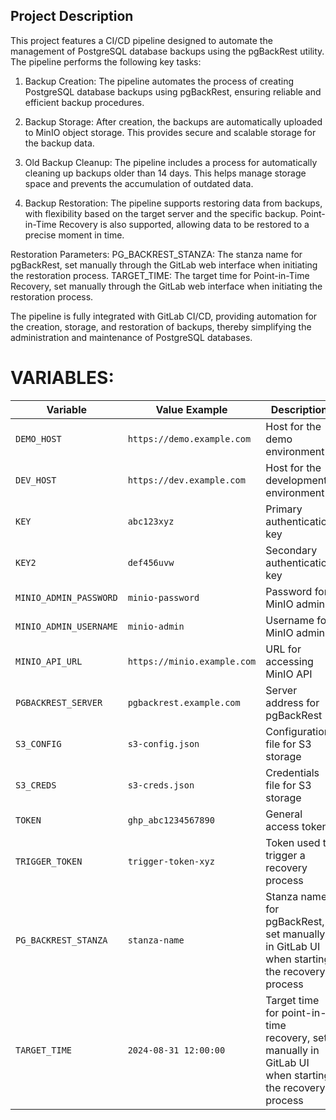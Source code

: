 
## Project Description

This project features a CI/CD pipeline designed to automate the management of PostgreSQL database backups using the pgBackRest utility. The pipeline performs the following key tasks:

1. Backup Creation: The pipeline automates the process of creating PostgreSQL database backups using pgBackRest, ensuring reliable and efficient backup procedures.

2. Backup Storage: After creation, the backups are automatically uploaded to MinIO object storage. This provides secure and scalable storage for the backup data.

3. Old Backup Cleanup: The pipeline includes a process for automatically cleaning up backups older than 14 days. This helps manage storage space and prevents the accumulation of outdated data.

4. Backup Restoration: The pipeline supports restoring data from backups, with flexibility based on the target server and the specific backup. Point-in-Time Recovery is also supported, allowing data to be restored to a precise moment in time.

Restoration Parameters:
    PG_BACKREST_STANZA: The stanza name for pgBackRest, set manually through the GitLab web interface when initiating the restoration process.
    TARGET_TIME: The target time for Point-in-Time Recovery, set manually through the GitLab web interface when initiating the restoration process.

The pipeline is fully integrated with GitLab CI/CD, providing automation for the creation, storage, and restoration of backups, thereby simplifying the administration and maintenance of PostgreSQL databases.

# VARIABLES:

| Variable              | Value Example            | Description                                 |
|-----------------------|--------------------------|---------------------------------------------|
| `DEMO_HOST`           | `https://demo.example.com`| Host for the demo environment               |
| `DEV_HOST`            | `https://dev.example.com` | Host for the development environment        |
| `KEY`                 | `abc123xyz`               | Primary authentication key                  |
| `KEY2`                | `def456uvw`               | Secondary authentication key                |
| `MINIO_ADMIN_PASSWORD`| `minio-password`          | Password for MinIO admin                    |
| `MINIO_ADMIN_USERNAME`| `minio-admin`             | Username for MinIO admin                    |
| `MINIO_API_URL`       | `https://minio.example.com`| URL for accessing MinIO API                 |
| `PGBACKREST_SERVER`   | `pgbackrest.example.com`  | Server address for pgBackRest               |
| `S3_CONFIG`           | `s3-config.json`          | Configuration file for S3 storage           |
| `S3_CREDS`            | `s3-creds.json`           | Credentials file for S3 storage             |
| `TOKEN`               | `ghp_abc1234567890`       | General access token                        |
| `TRIGGER_TOKEN`       | `trigger-token-xyz`       | Token used to trigger a recovery process    |
| `PG_BACKREST_STANZA`  | `stanza-name`             | Stanza name for pgBackRest, set manually in GitLab UI when starting the recovery process |
| `TARGET_TIME`         | `2024-08-31 12:00:00`     | Target time for point-in-time recovery, set manually in GitLab UI when starting the recovery process |
